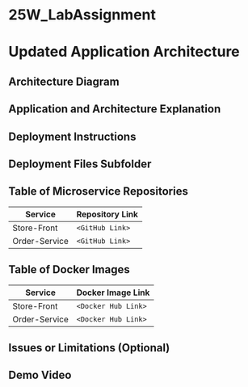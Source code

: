 # 25W_LabAssignment

# Updated Application Architecture

## Architecture Diagram
<!-- Draw the updated architecture diagram using Draw.io and include it in the README. -->

## Application and Architecture Explanation
<!-- Briefly explain the application functionality and how the architecture works. -->

## Deployment Instructions
<!-- Step-by-step instructions to deploy the application in a Kubernetes cluster. -->

## Deployment Files Subfolder
 <!-- Include all Kubernetes deployment YAML files in a folder named `Deployment Files`.
Ensure these files are clearly named (e.g., `store-front-deployment.yaml`, `order-service-deployment.yaml`). -->

## Table of Microservice Repositories
| Service        | Repository Link |
|---------------|----------------|
| Store-Front   | `<GitHub Link>`   |
| Order-Service | `<GitHub Link>`   |

## Table of Docker Images
| Service        | Docker Image Link |
|---------------|------------------|
| Store-Front   | `<Docker Hub Link>` |
| Order-Service | `<Docker Hub Link>` |

## Issues or Limitations (Optional)
<!-- Any issues or limitations in the implementation. -->

## Demo Video
<!-- Record a **5-minute max** demo video showcasing the following:

- The application in action after deployment to the **AKS cluster**.
- **AI-generated product descriptions and images**.
- **Integration with the managed order queue service**.

Upload the video to **YouTube** and include a link to the video in your `README.md` file under a **"Demo Video"** section. -->
